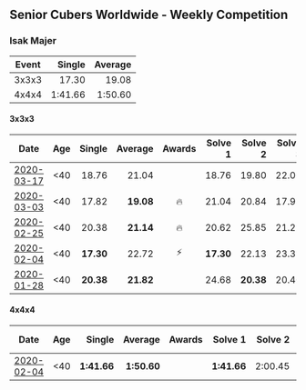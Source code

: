 ## Senior Cubers Worldwide - Weekly Competition
### Isak Majer

| Event | Single | Average |
| -- | --: | --: |
| 3x3x3 | 17.30 | 19.08 |
| 4x4x4 | 1:41.66 | 1:50.60 |

#### 3x3x3

| Date | Age | Single | Average | Awards | Solve 1 | Solve 2 | Solve 3 | Solve 4 | Solve 5 | Video |
| :--: | :--: | --: | --: | :--: | --: | --: | --: | --: | --: | :-- |
| [2020-03-17](../3x3x3/2020-03-17.md) | <40 | 18.76 | 21.04 |  | 18.76 | 19.80 | 22.00 | 21.32 | 24.22 | [Link](https://www.facebook.com/events/280686576235146/permalink/284130945890709/) |
| [2020-03-03](../3x3x3/2020-03-03.md) | <40 | 17.82 | **19.08** | 🔥 | 21.04 | 20.84 | 17.93 | 18.47 | 17.82 | [Link](https://www.facebook.com/events/241721610185997/permalink/244931956531629/) |
| [2020-02-25](../3x3x3/2020-02-25.md) | <40 | 20.38 | **21.14** | 🔥 | 20.62 | 25.85 | 21.22 | 20.38 | 21.58 | [Link](https://www.facebook.com/events/196320811461109/permalink/199996144426909/) |
| [2020-02-04](../3x3x3/2020-02-04.md) | <40 | **17.30** | 22.72 | ⚡ | **17.30** | 22.13 | 23.37 | 22.66 | 31.93 | [Link](https://www.facebook.com/groups/1604105099735401/permalink/2137726009706638/) |
| [2020-01-28](../3x3x3/2020-01-28.md) | <40 | **20.38** | **21.82** |  | 24.68 | **20.38** | 20.40 | - | - | [Link](https://www.facebook.com/isak.majer/videos/3126688177556268/) |


#### 4x4x4

| Date | Age | Single | Average | Awards | Solve 1 | Solve 2 | Solve 3 | Solve 4 | Solve 5 | Video |
| :--: | :--: | --: | --: | :--: | --: | --: | --: | --: | --: | :-- |
| [2020-02-04](../4x4x4/2020-02-04.md) | <40 | **1:41.66** | **1:50.60** |  | **1:41.66** | 2:00.45 | 1:49.67 | - | - | [Link](https://www.facebook.com/groups/1604105099735401/permalink/2139081646237741/) |


<!-- Global site tag (gtag.js) - Google Analytics -->
<script async src="https://www.googletagmanager.com/gtag/js?id=UA-86348435-3"></script>
<script>window.dataLayer = window.dataLayer || []; function gtag() {dataLayer.push(arguments);} gtag('js', new Date()); gtag('config', 'UA-86348435-3');</script>

